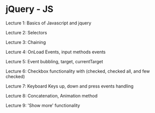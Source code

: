 # jQuery - JS 
Lecture 1: Basics of Javascript and jquery

Lecture 2: Selectors

Lecture 3: Chaining

Lecture 4: OnLoad Events, input methods events

Lecture 5: Event bubbling, target, currentTarget

Lecture 6: Checkbox functionality with (checked, checked all, and few checked)

Lecture 7: Keyboard Keys up, down and press events handling

Lecture 8: Concatenation, Animation method

Lecture 9: 'Show more' functionality
